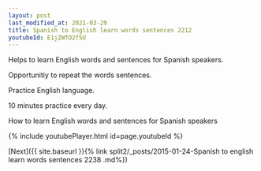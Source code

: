 ```yaml
---
layout: post
last_modified_at: 2021-03-29
title: Spanish to English learn words sentences 2212 
youtubeId: E1jZWfO2f5U
---
```

 
 
Helps to learn English words and sentences for Spanish speakers.

Opportunitiy to repeat the words sentences. 

Practice English language. 
 
10 minutes practice every day. 
 
How to learn English words and sentences for Spanish speakers 
 
{% include youtubePlayer.html id=page.youtubeId %}
 
 
[Next]({{ site.baseurl }}{% link  split2/_posts/2015-01-24-Spanish to english learn words sentences 2238 .md%})
 
